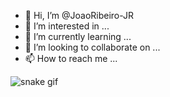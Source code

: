 - 👋 Hi, I’m @JoaoRibeiro-JR
- 👀 I’m interested in ...
- 🌱 I’m currently learning ...
- 💞️ I’m looking to collaborate on ...
- 📫 How to reach me ...

<!---
JoaoRibeiro-JR/JoaoRibeiro-JR is a ✨ special ✨ repository because its `README.md` (this file) appears on your GitHub profile.
You can click the Preview link to take a look at your changes.
--->
![snake gif](https://github.com/JoaoRibeiro-JR/JoaoRibeiro-JR/blob/output/github-contribution-grid-snake.svg)
